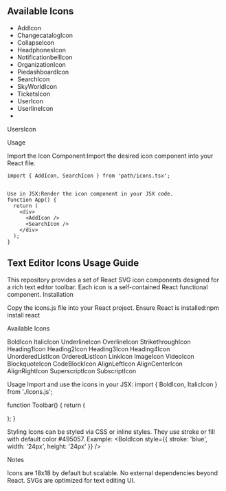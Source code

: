## Available Icons

- AddIcon
- ChangecatalogIcon
- CollapseIcon
- HeadphonesIcon
- NotificationbellIcon
- OrganizationIcon
- PiedashboardIcon
- SearchIcon
- SkyWorldIcon
- TicketsIcon
- UserIcon
- UserlineIcon
- 
UsersIcon

Usage

Import the Icon Component:Import the desired icon component into your React file.
```
import { AddIcon, SearchIcon } from 'path/icons.tsx';


Use in JSX:Render the icon component in your JSX code.
function App() {
  return (
    <div>
      <AddIcon />
      <SearchIcon />
    </div>
  );
}

```

## Text Editor Icons Usage Guide
This repository provides a set of React SVG icon components designed for a rich text editor toolbar. Each icon is a self-contained React functional component.
Installation

Copy the icons.js file into your React project.
Ensure React is installed:npm install react



Available Icons

BoldIcon
ItalicIcon
UnderlineIcon
OverlineIcon
StrikethroughIcon
Heading1Icon
Heading2Icon
Heading3Icon
Heading4Icon
UnorderedListIcon
OrderedListIcon
LinkIcon
ImageIcon
VideoIcon
BlockquoteIcon
CodeBlockIcon
AlignLeftIcon
AlignCenterIcon
AlignRightIcon
SuperscriptIcon
SubscriptIcon

Usage
Import and use the icons in your JSX:
import { BoldIcon, ItalicIcon } from './icons.js';

function Toolbar() {
  return (
    <div>
      <BoldIcon />
      <ItalicIcon />
    </div>
  );
}

Styling
Icons can be styled via CSS or inline styles. They use stroke or fill with default color #495057.
Example:
<BoldIcon style={{ stroke: 'blue', width: '24px', height: '24px' }} />

Notes

Icons are 18x18 by default but scalable.
No external dependencies beyond React.
SVGs are optimized for text editing UI.
